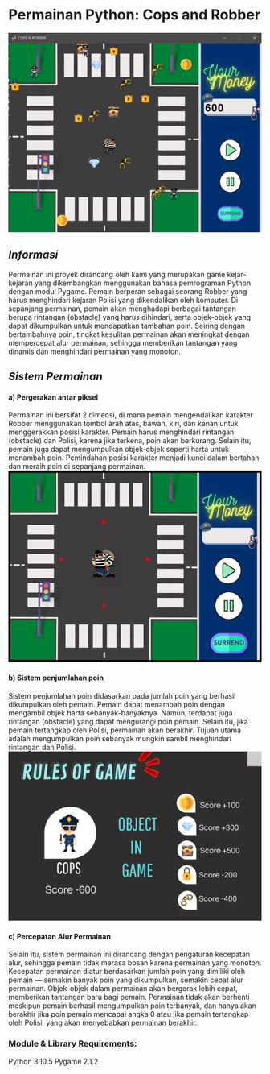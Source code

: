 # Permainan Python: Cops and Robber

![alt text](https://github.com/Michs09/Permainan-Cops-Robbers/blob/main/Image_Readme/Permainan.png?raw=true)
## _Informasi_

Permainan ini proyek dirancang oleh kami yang merupakan game kejar-kejaran yang dikembangkan menggunakan bahasa pemrograman Python dengan modul Pygame. Pemain berperan sebagai seorang Robber yang harus menghindari kejaran Polisi yang dikendalikan oleh komputer. Di sepanjang permainan, pemain akan menghadapi berbagai tantangan berupa rintangan (obstacle) yang harus dihindari, serta objek-objek yang dapat dikumpulkan untuk mendapatkan tambahan poin. Seiring dengan bertambahnya poin, tingkat kesulitan permainan akan meningkat dengan mempercepat alur permainan, sehingga memberikan tantangan yang dinamis dan menghindari permainan yang monoton.

## _Sistem Permainan_
#### a) Pergerakan antar piksel
Permainan ini bersifat 2 dimensi, di mana pemain mengendalikan karakter Robber menggunakan tombol arah atas, bawah, kiri, dan kanan untuk menggerakkan posisi karakter. Pemain harus menghindari rintangan (obstacle) dan Polisi, karena jika terkena, poin akan berkurang. Selain itu, pemain juga dapat mengumpulkan objek-objek seperti harta untuk menambah poin. Pemindahan posisi karakter menjadi kunci dalam bertahan dan meraih poin di sepanjang permainan.
![alt text](https://github.com/Michs09/Permainan-Cops-Robbers/blob/main/Image_Readme/Posisi_Pemain.png?raw=true)

#### b)	Sistem penjumlahan poin
Sistem penjumlahan poin didasarkan pada jumlah poin yang berhasil dikumpulkan oleh pemain. Pemain dapat menambah poin dengan mengambil objek harta sebanyak-banyaknya. Namun, terdapat juga rintangan (obstacle) yang dapat mengurangi poin pemain. Selain itu, jika pemain tertangkap oleh Polisi, permainan akan berakhir. Tujuan utama adalah mengumpulkan poin sebanyak mungkin sambil menghindari rintangan dan Polisi.
![alt text](https://github.com/Michs09/Permainan-Cops-Robbers/blob/main/Image_Readme/rog2.png?raw=true)

#### c)	Percepatan Alur Permainan
Selain itu, sistem permainan ini dirancang dengan pengaturan kecepatan alur, sehingga pemain tidak merasa bosan karena permainan yang monoton. Kecepatan permainan diatur berdasarkan jumlah poin yang dimiliki oleh pemain — semakin banyak poin yang dikumpulkan, semakin cepat alur permainan. Objek-objek dalam permainan akan bergerak lebih cepat, memberikan tantangan baru bagi pemain. Permainan tidak akan berhenti meskipun pemain berhasil mengumpulkan poin terbanyak, dan hanya akan berakhir jika poin pemain mencapai angka 0 atau jika pemain tertangkap oleh Polisi, yang akan menyebabkan permainan berakhir.


### Module & Library Requirements:
Python 3.10.5
Pygame 2.1.2
